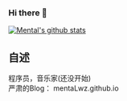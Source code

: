 ### Hi there 👋
[![Mental's github stats](https://github-readme-stats.vercel.app/api?username=mentaLwz)](https://github.com/mentaLwz/github-readme-stats)

## 自述   
程序员，音乐家(还没开始)  
严肃的Blog： mentaLwz.github.io
<!--
**mentaLwz/mentaLwz** is a ✨ _special_ ✨ repository because its `README.md` (this file) appears on your GitHub profile.

Here are some ideas to get you started:

- 🔭 I’m currently working on ...
- 🌱 I’m currently learning ...
- 👯 I’m looking to collaborate on ...
- 🤔 I’m looking for help with ...
- 💬 Ask me about ...
- 📫 How to reach me: ...
- 😄 Pronouns: ...
- ⚡ Fun fact: ...
-->
